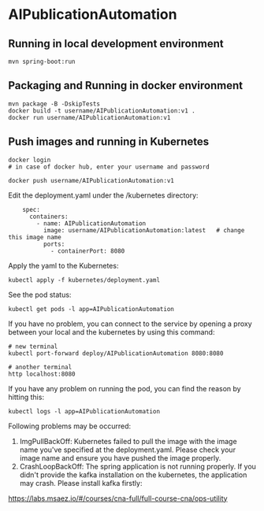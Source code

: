 # AIPublicationAutomation

## Running in local development environment

```
mvn spring-boot:run
```

## Packaging and Running in docker environment

```
mvn package -B -DskipTests
docker build -t username/AIPublicationAutomation:v1 .
docker run username/AIPublicationAutomation:v1
```

## Push images and running in Kubernetes

```
docker login 
# in case of docker hub, enter your username and password

docker push username/AIPublicationAutomation:v1
```

Edit the deployment.yaml under the /kubernetes directory:
```
    spec:
      containers:
        - name: AIPublicationAutomation
          image: username/AIPublicationAutomation:latest   # change this image name
          ports:
            - containerPort: 8080

```

Apply the yaml to the Kubernetes:
```
kubectl apply -f kubernetes/deployment.yaml
```

See the pod status:
```
kubectl get pods -l app=AIPublicationAutomation
```

If you have no problem, you can connect to the service by opening a proxy between your local and the kubernetes by using this command:
```
# new terminal
kubectl port-forward deploy/AIPublicationAutomation 8080:8080

# another terminal
http localhost:8080
```

If you have any problem on running the pod, you can find the reason by hitting this:
```
kubectl logs -l app=AIPublicationAutomation
```

Following problems may be occurred:

1. ImgPullBackOff:  Kubernetes failed to pull the image with the image name you've specified at the deployment.yaml. Please check your image name and ensure you have pushed the image properly.
1. CrashLoopBackOff: The spring application is not running properly. If you didn't provide the kafka installation on the kubernetes, the application may crash. Please install kafka firstly:

https://labs.msaez.io/#/courses/cna-full/full-course-cna/ops-utility

